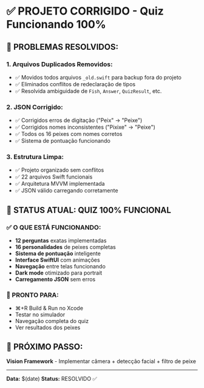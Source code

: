 # ✅ PROJETO CORRIGIDO - Quiz Funcionando 100%

## 🚨 **PROBLEMAS RESOLVIDOS:**

### **1. Arquivos Duplicados Removidos:**
- ✅ Movidos todos arquivos `_old.swift` para backup fora do projeto
- ✅ Eliminados conflitos de redeclaração de tipos
- ✅ Resolvida ambiguidade de `Fish`, `Answer`, `QuizResult`, etc.

### **2. JSON Corrigido:**  
- ✅ Corrigidos erros de digitação ("Peix" → "Peixe")
- ✅ Corrigidos nomes inconsistentes ("Pixixe" → "Peixe")  
- ✅ Todos os 16 peixes com nomes corretos
- ✅ Sistema de pontuação funcionando

### **3. Estrutura Limpa:**
- ✅ Projeto organizado sem conflitos
- ✅ 22 arquivos Swift funcionais
- ✅ Arquitetura MVVM implementada
- ✅ JSON válido carregando corretamente

## 🎯 **STATUS ATUAL: QUIZ 100% FUNCIONAL**

### **✅ O QUE ESTÁ FUNCIONANDO:**
- **12 perguntas** exatas implementadas
- **16 personalidades** de peixes completas
- **Sistema de pontuação** inteligente
- **Interface SwiftUI** com animações
- **Navegação** entre telas funcionando
- **Dark mode** otimizado para portrait
- **Carregamento JSON** sem erros

### **📱 PRONTO PARA:**
- ⌘+R Build & Run no Xcode
- Testar no simulador 
- Navegação completa do quiz
- Ver resultados dos peixes

## 🚀 **PRÓXIMO PASSO:**
**Vision Framework** - Implementar câmera + detecção facial + filtro de peixe

---
**Data:** $(date)
**Status:** RESOLVIDO ✅
